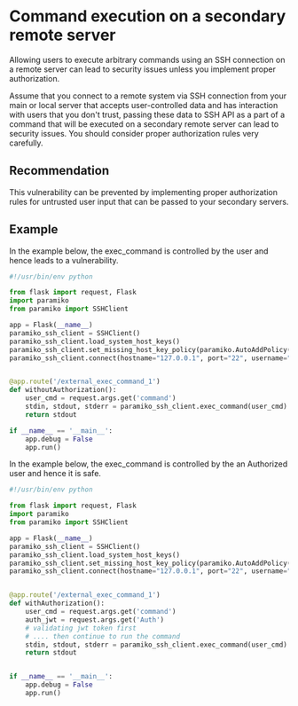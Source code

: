 # Command execution on a secondary remote server
Allowing users to execute arbitrary commands using an SSH connection on a remote server can lead to security issues unless you implement proper authorization.

Assume that you connect to a remote system via SSH connection from your main or local server that accepts user-controlled data and has interaction with users that you don't trust, passing these data to SSH API as a part of a command that will be executed on a secondary remote server can lead to security issues. You should consider proper authorization rules very carefully.


## Recommendation
This vulnerability can be prevented by implementing proper authorization rules for untrusted user input that can be passed to your secondary servers.


## Example
In the example below, the exec_command is controlled by the user and hence leads to a vulnerability.


```python
#!/usr/bin/env python

from flask import request, Flask
import paramiko
from paramiko import SSHClient

app = Flask(__name__)
paramiko_ssh_client = SSHClient()
paramiko_ssh_client.load_system_host_keys()
paramiko_ssh_client.set_missing_host_key_policy(paramiko.AutoAddPolicy())
paramiko_ssh_client.connect(hostname="127.0.0.1", port="22", username="ssh_user_name", pkey="k", timeout=11, banner_timeout=200)


@app.route('/external_exec_command_1')
def withoutAuthorization():
    user_cmd = request.args.get('command')
    stdin, stdout, stderr = paramiko_ssh_client.exec_command(user_cmd)
    return stdout

if __name__ == '__main__':
    app.debug = False
    app.run()


```
In the example below, the exec_command is controlled by the an Authorized user and hence it is safe.


```python
#!/usr/bin/env python

from flask import request, Flask
import paramiko
from paramiko import SSHClient

app = Flask(__name__)
paramiko_ssh_client = SSHClient()
paramiko_ssh_client.load_system_host_keys()
paramiko_ssh_client.set_missing_host_key_policy(paramiko.AutoAddPolicy())
paramiko_ssh_client.connect(hostname="127.0.0.1", port="22", username="ssh_user_name", pkey="k", timeout=11, banner_timeout=200)


@app.route('/external_exec_command_1')
def withAuthorization():
    user_cmd = request.args.get('command')
    auth_jwt = request.args.get('Auth')
    # validating jwt token first
    # .... then continue to run the command
    stdin, stdout, stderr = paramiko_ssh_client.exec_command(user_cmd)
    return stdout


if __name__ == '__main__':
    app.debug = False
    app.run()


```
